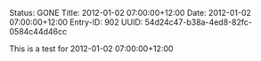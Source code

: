 Status: GONE
Title: 2012-01-02 07:00:00+12:00
Date: 2012-01-02 07:00:00+12:00
Entry-ID: 902
UUID: 54d24c47-b38a-4ed8-82fc-0584c44d46cc

This is a test for 2012-01-02 07:00:00+12:00
